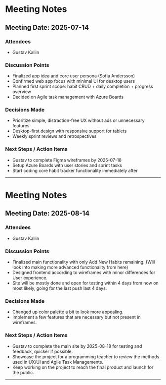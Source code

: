 # Meeting Notes

## Meeting Date: 2025-07-14

### Attendees

- Gustav Kallin

### Discussion Points

- Finalized app idea and core user persona (Sofia Andersson)
- Confirmed web app focus with minimal UI for desktop users
- Planned first sprint scope: habit CRUD + daily completion + progress overview
- Decided on Agile task management with Azure Boards

### Decisions Made

- Prioritize simple, distraction-free UX without ads or unnecessary features
- Desktop-first design with responsive support for tablets
- Weekly sprint reviews and retrospectives

### Next Steps / Action Items

- Gustav to complete Figma wireframes by 2025-07-18
- Setup Azure Boards with user stories and sprint tasks
- Start coding core habit tracker functionality immediately after

---

# Meeting Notes

## Meeting Date: 2025-08-14

### Attendees

- Gustav Kallin

### Discussion Points

- Finalized main functionality with only Add New Habits remaining. (Will look into making more advanced functionality from here)
- Designed frontend according to wireframes with minor differences for User experience.
- Site will be mostly done and open for testing within 4 days from now on most likely, going for the last push last 4 days.

### Decisions Made

- Changed up color palette a bit to look more appealing.
- Implement a few features that are necessary but not present in wireframes.

### Next Steps / Action Items

- Gustav to complete the main site by 2025-08-18 for testing and feedback, quicker if possible.
- Showcase the project for a programming teacher to review the methods used in UX/UI and Agile Task Managements.
- Keep working on the project to reach the final product and launch for the public.

---
